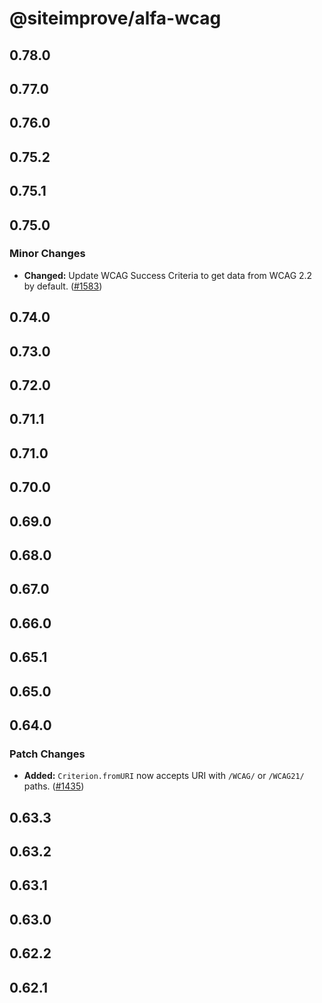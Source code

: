 # @siteimprove/alfa-wcag

## 0.78.0

## 0.77.0

## 0.76.0

## 0.75.2

## 0.75.1

## 0.75.0

### Minor Changes

- **Changed:** Update WCAG Success Criteria to get data from WCAG 2.2 by default. ([#1583](https://github.com/Siteimprove/alfa/pull/1583))

## 0.74.0

## 0.73.0

## 0.72.0

## 0.71.1

## 0.71.0

## 0.70.0

## 0.69.0

## 0.68.0

## 0.67.0

## 0.66.0

## 0.65.1

## 0.65.0

## 0.64.0

### Patch Changes

- **Added:** `Criterion.fromURI` now accepts URI with `/WCAG/` or `/WCAG21/` paths. ([#1435](https://github.com/Siteimprove/alfa/pull/1435))

## 0.63.3

## 0.63.2

## 0.63.1

## 0.63.0

## 0.62.2

## 0.62.1
